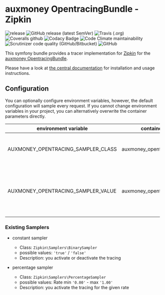 # auxmoney OpentracingBundle - Zipkin

![release](https://github.com/auxmoney/OpentracingBundle-Zipkin/workflows/release/badge.svg)
![GitHub release (latest SemVer)](https://img.shields.io/github/v/release/auxmoney/OpentracingBundle-Zipkin)
![Travis (.org)](https://img.shields.io/travis/auxmoney/OpentracingBundle-Zipkin)
![Coveralls github](https://img.shields.io/coveralls/github/auxmoney/OpentracingBundle-Zipkin)
![Codacy Badge](https://api.codacy.com/project/badge/Grade/626c5a0a955b4318bb9a4f82bd2ee7a2)
![Code Climate maintainability](https://img.shields.io/codeclimate/maintainability/auxmoney/OpentracingBundle-Zipkin)
![Scrutinizer code quality (GitHub/Bitbucket)](https://img.shields.io/scrutinizer/quality/g/auxmoney/OpentracingBundle-Zipkin)
![GitHub](https://img.shields.io/github/license/auxmoney/OpentracingBundle-Zipkin)

This symfony bundle provides a tracer implementation for [Zipkin](https://zipkin.io/) for the [auxmoney OpentracingBundle](https://github.com/auxmoney/OpentracingBundle-core).

Please have a look at [the central documentation](https://github.com/auxmoney/OpentracingBundle-core) for installation and usage instructions.

## Configuration

You can optionally configure environment variables, however, the default configuration will sample every request.
If you cannot change environment variables in your project, you can alternatively overwrite the container parameters directly.

| environment variable | container parameter | type | default | description |
|---|---|---|---|---|
| AUXMONEY_OPENTRACING_SAMPLER_CLASS | auxmoney_opentracing.sampler.class | `string` | `Zipkin\Samplers\BinarySampler` | class of the using sampler, see [existing samplers](#existing-samplers) |
| AUXMONEY_OPENTRACING_SAMPLER_VALUE | auxmoney_opentracing.sampler.value | `string` | `'true'` | must be a JSON decodable string, for the configuration of the sampler |

### Existing Samplers

* constant sampler
    * Class: `Zipkin\Samplers\BinarySampler` 
    * possible values: `'true'` / `'false'`
    * Description: you activate or deactivate the tracing

* percentage sampler
    * Class: `Zipkin\Samplers\PercentageSampler` 
    * possible values: Rate min `'0.00'` - max `'1.00'`
    * Description: you activate the tracing for the given rate
